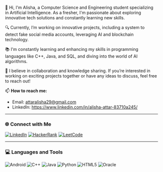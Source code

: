 👋 Hi, I'm Alisha, a Computer Science and Engineering student specializing in Artificial Intelligence. 
       As a fresher, I'm passionate about exploring innovative tech solutions and constantly learning new skills.

🔍 Currently, I’m working on innovative projects, including a system to detect fake social media accounts, leveraging AI and blockchain technology.

📚 I'm constantly learning and enhancing my skills in programming languages like C++, Java, and SQL, and diving into the world of AI algorithms.

🤝 I believe in collaboration and knowledge sharing. If you’re interested in working on exciting projects together or have any ideas to discuss, feel free to reach out!

📫 **How to reach me:**
- Email: attaralisha29@gmail.com
- LinkedIn: https://www.linkedin.com/in/alisha-attar-83710a245/

---

### 🌐 Connect with Me

[![LinkedIn](https://img.shields.io/badge/LinkedIn-Alisha%20Attar-blue)](https://www.linkedin.com/in/alisha-attar-83710a245/)
[![HackerRank](https://img.shields.io/badge/HackerRank-Alisha%20Attar-brightgreen)](https://www.hackerrank.com/profile/attaralisha29)
[![LeetCode](https://img.shields.io/badge/LeetCode-Alisha%20Attar-orange)](https://leetcode.com/u/attaralisha/)

---

### 💻 Languages and Tools

![Android](https://img.shields.io/badge/Android-3DDC84?style=flat-square&logo=android&logoColor=white) 
![C++](https://img.shields.io/badge/C++-00599C?style=flat-square&logo=c%2B%2B&logoColor=white) 
![Java](https://img.shields.io/badge/Java-007396?style=flat-square&logo=java&logoColor=white) 
![Python](https://img.shields.io/badge/Python-3776AB?style=flat-square&logo=python&logoColor=white) 
![HTML5](https://img.shields.io/badge/HTML5-E34F26?style=flat-square&logo=html5&logoColor=white) 
![Oracle](https://img.shields.io/badge/Oracle-F80000?style=flat-square&logo=oracle&logoColor=white)
